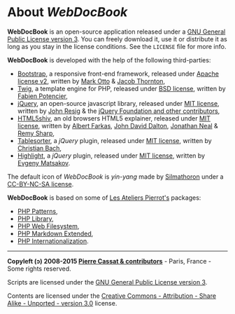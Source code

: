 About *WebDocBook*
==================

**WebDocBook** is an open-source application released under a
[GNU General Public License version 3](http://github.com/wdbo/webdocbook/blob/master/LICENSE). 
You can freely download it, use it or distribute it as long as you stay in the license 
conditions. See the `LICENSE` file for more info.

**WebDocBook** is developed with the help of the following third-parties:

-   [Bootstrap](http://twitter.github.io/bootstrap/), a responsive front-end framework, 
    released under [Apache license v2](http://www.apache.org/licenses/LICENSE-2.0),
    written by [Mark Otto](http://twitter.com/mdo) & [Jacob Thornton](http://twitter.com/fat),    
-   [Twig](http://twig.sensiolabs.org/), a template engine for PHP, 
    released under [BSD license](http://opensource.org/licenses/BSD-3-Clause),
    written by [Fabien Potencier](http://connect.sensiolabs.com/api/alternates/4aed4f5d-e0cb-4320-902f-885fddaa7d15),
-   [jQuery](http://jquery.com/), an open-source javascript library, 
    released under [MIT license](http://github.com/jquery/jquery/blob/master/MIT-LICENSE.txt),
    written by [John Resig](http://ejohn.org/) & the [jQuery Foundation and other contributors](http://jquery.org/),
-   [HTML5shiv](http://code.google.com/p/html5shiv/), an old browsers HTML5 explainer, 
    released under [MIT license](http://github.com/jquery/jquery/blob/master/MIT-LICENSE.txt),
    written by [Albert Farkas](http://twitter.com/afarkas), [John David Dalton](http://twitter.com/jdalton), 
    [Jonathan Neal](http://twitter.com/jon_neal) & [Remy Sharp](http://twitter.com/rem),
-   [Tablesorter](http://mottie.github.io/tablesorter/docs/), a *jQuery* plugin, 
    released under [MIT license](http://github.com/jquery/jquery/blob/master/MIT-LICENSE.txt),
    written by [Christian Bach](http://twitter.com/lovepeacenukes),
-   [Highlight](http://webcodingstudio.com/blog/jquery-syntax-highlight-plugin), a *jQuery* plugin, 
    released under [MIT license](http://github.com/jquery/jquery/blob/master/MIT-LICENSE.txt),
    written by [Evgeny Matsakov](http://webcodingstudio.com/).

The default icon of *WebDocBook* is *yin-yang* made by [Silmathoron](http://silmathoron.deviantart.com/)
under a [CC-BY-NC-SA license](https://creativecommons.org/licenses/by-nc-sa/3.0/legalcode).

**WebDocBook** is based on some of [Les Ateliers Pierrot's](http://www.ateliers-pierrot.fr/) packages:

-   [PHP Patterns](http://github.com/atelierspierrot/patterns),
-   [PHP Library](http://github.com/atelierspierrot/library),
-   [PHP Web Filesystem](http://github.com/atelierspierrot/webfilesystem),
-   [PHP Markdown Extended](http://github.com/piwi/markdown-extended),
-   [PHP Internationalization](http://github.com/atelierspierrot/internationalization).

----
**Copyleft (ↄ) 2008-2015 [Pierre Cassat & contributors](http://webdocbook.com/)** - Paris, France - Some rights reserved.

Scripts are licensed under the [GNU General Public License version 3](http://www.gnu.org/licenses/gpl.html).

Contents are licensed under the [Creative Commons - Attribution - Share Alike - Unported - version 3.0](http://creativecommons.org/licenses/by-sa/3.0/) license.
